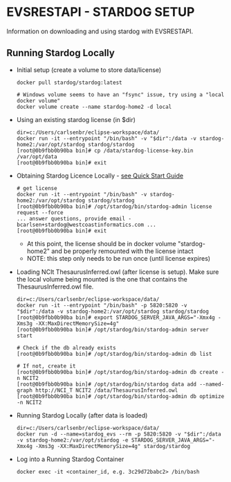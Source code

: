 # EVSRESTAPI - STARDOG SETUP

Information on downloading and using stardog with EVSRESTAPI.

## Running Stardog Locally

* Initial setup (create a volume to store data/license)

      docker pull stardog/stardog:latest
      
      # Windows volume seems to have an "fsync" issue, try using a "local docker volume"
      docker volume create --name stardog-home2 -d local

* Using an existing stardog license (in $dir)

      dir=c:/Users/carlsenbr/eclipse-workspace/data/
      docker run -it --entrypoint "/bin/bash" -v "$dir":/data -v stardog-home2:/var/opt/stardog stardog/stardog
      [root@0b9fbb0b90ba bin]# cp /data/stardog-license-key.bin /var/opt/data
      [root@0b9fbb0b90ba bin]# exit


* Obtaining Stardog Licence Locally - [see Quick Start Guide](https://www.stardog.com/docs/#_quick_start_guide)

      # get license
      docker run -it --entrypoint "/bin/bash" -v stardog-home2:/var/opt/stardog stardog/stardog
      [root@0b9fbb0b90ba bin]# /opt/stardog/bin/stardog-admin license request --force
      ... answer questions, provide email - bcarlsen+stardog@westcoastinformatics.com ...
      [root@0b9fbb0b90ba bin]# exit

  * At this point, the license should be in docker volume "stardog-home2" and be properly remounted with the license intact
  * NOTE: this step only needs to be run once (until license expires)

* Loading NCIt ThesaurusInferred.owl (after license is setup).  Make sure the local volume being mounted is the one that contains the ThesaurusInferred.owl file.

      dir=c:/Users/carlsenbr/eclipse-workspace/data/
      docker run -it --entrypoint "/bin/bash" -p 5820:5820 -v "$dir":/data -v stardog-home2:/var/opt/stardog stardog/stardog
      [root@0b9fbb0b90ba bin]# export STARDOG_SERVER_JAVA_ARGS="-Xmx4g -Xms3g -XX:MaxDirectMemorySize=4g"
      [root@0b9fbb0b90ba bin]# /opt/stardog/bin/stardog-admin server start
      
      # Check if the db already exists
      [root@0b9fbb0b90ba bin]# /opt/stardog/bin/stardog-admin db list
      
      # If not, create it
      [root@0b9fbb0b90ba bin]# /opt/stardog/bin/stardog-admin db create -n NCIT2
      [root@0b9fbb0b90ba bin]# /opt/stardog/bin/stardog data add --named-graph http://NCI_T NCIT2 /data/ThesaurusInferred.owl
      [root@0b9fbb0b90ba bin]# /opt/stardog/bin/stardog-admin db optimize -n NCIT2

* Running Stardog Locally (after data is loaded)

      dir=c:/Users/carlsenbr/eclipse-workspace/data/
      docker run -d --name=stardog_evs --rm -p 5820:5820 -v "$dir":/data -v stardog-home2:/var/opt/stardog -e STARDOG_SERVER_JAVA_ARGS="-Xmx4g -Xms3g -XX:MaxDirectMemorySize=4g" stardog/stardog

* Log into a Running Stardog Container

      docker exec -it <container_id, e.g. 3c29d72babc2> /bin/bash

